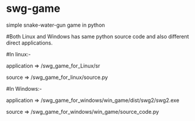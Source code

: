 # swg-game
simple snake-water-gun game in python

#Both Linux and Windows has same python source code and also different direct applications.

#In linux:-

application => /swg_game_for_Linux/sr

source => /swg_game_for_linux/source.py

#In Windows:-

application => /swg_game_for_windows/win_game/dist/swg2/swg2.exe

source => /swg_game_for_windows/win_game/source_code.py

